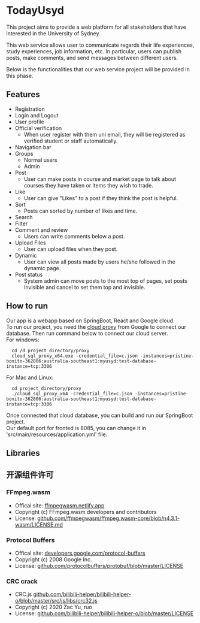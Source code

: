 # TodayUsyd
This project aims to provide a web platform for all stakeholders that have interested in the University of Sydney. 

This web service allows user to communicate regards their life experiences, study experiences, job information, etc. In particular, users can publish posts, make comments, and send messages between different users. 

Below is the functionalities that our web service project will be provided in this phase.

## Features
- Registration
- Login and Logout
- User profile
- Official verification
  - When user register with them uni email, they will be registered as verified student or staff automatically.
- Navigation bar
- Groups
  - Normal users
  - Admin   
- Post
  - User can make posts in course and market page to talk about courses they have taken or items they wish to trade.
- Like
  - User can give "Likes" to a post if they think the post is helpful.
- Sort
  - Posts can sorted by number of likes and time.
- Search
- Filter
- Comment and review
  - Users can write comments below a post.
- Upload Files
  - User can upload files when they post.
- Dynamic
  - User can view all posts made by users he/she followed in the dynamic page.
- Post status
  - System admin can move posts to the most top of pages, set posts invisible and cancel to set them top and invisible.

## How to run
Our app is a webapp based on SpringBoot, React and Google cloud.
<br>
To run our project, you need the [cloud proxy](https://cloud.google.com/sql/docs/mysql/sql-proxy) from Google to connect our database.
Then run command below to connect our cloud server.<br>
For windows:
```shell
  cd /d project_directory/proxy
  cloud_sql_proxy_x64.exe -credential_file=c.json -instances=pristine-bonito-362806:australia-southeast1:myusyd:test-database-instance=tcp:3306
```
For Mac and Linux:
```shell
  cd project_directory/proxy
  ./cloud_sql_proxy_x64 -credential_file=c.json -instances=pristine-bonito-362806:australia-southeast1:myusyd:test-database-instance=tcp:3306
```
Once connected that cloud database, you can build and run our SpringBoot project.<br>
Our default port for fronted is 8085, you can change it in 'src/main/resources/application.yml' file.

## Libraries


## 开源组件许可
### FFmpeg.wasm
- Offical site: [ffmpegwasm.netlify.app](https://ffmpegwasm.netlify.app/)
- Copyright (c) FFmpeg.wasm developers and contributors
- License: [github.com/ffmpegwasm/ffmpeg.wasm-core/blob/n4.3.1-wasm/LICENSE.md](https://github.com/ffmpegwasm/ffmpeg.wasm-core/blob/n4.3.1-wasm/LICENSE.md)

### Protocol Buffers
- Offical site: [developers.google.com/protocol-buffers](https://developers.google.com/protocol-buffers/)
- Copyright (c) 2008 Google Inc.
- License: [github.com/protocolbuffers/protobuf/blob/master/LICENSE](https://github.com/protocolbuffers/protobuf/blob/master/LICENSE)

### CRC crack
- CRC.js [github.com/bilibili-helper/bilibili-helper-o/blob/master/src/js/libs/crc32.js](https://github.com/bilibili-helper/bilibili-helper-o/blob/master/src/js/libs/crc32.js)
- Copyright (c) 2020 Zac Yu, ruo
- License: [github.com/bilibili-helper/bilibili-helper-o/blob/master/LICENSE](https://github.com/bilibili-helper/bilibili-helper-o/blob/master/LICENSE)
